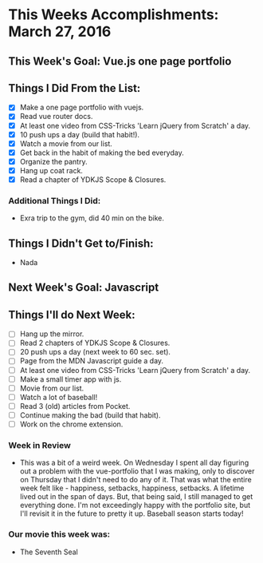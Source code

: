 # This Weeks Accomplishments: March 27, 2016

## This Week's Goal: Vue.js one page portfolio

## Things I Did From the List:

- [x] Make a one page portfolio with vuejs.
- [x] Read vue router docs.
- [x] At least one video from CSS-Tricks 'Learn jQuery from Scratch' a day.
- [x] 10 push ups a day (build that habit!).
- [x] Watch a movie from our list.
- [x] Get back in the habit of making the bed everyday.
- [x] Organize the pantry.
- [x] Hang up coat rack.
- [x] Read a chapter of YDKJS Scope & Closures.

### Additional Things I Did:

- Exra trip to the gym, did 40 min on the bike.

## Things I Didn't Get to/Finish:

- Nada

## Next Week's Goal: Javascript

## Things I'll do Next Week:

- [ ] Hang up the mirror.
- [ ] Read 2 chapters of YDKJS Scope & Closures.
- [ ] 20 push ups a day (next week to 60 sec. set).
- [ ] Page from the MDN Javascript guide a day.
- [ ] At least one video from CSS-Tricks 'Learn jQuery from Scratch' a day.
- [ ] Make a small timer app with js.
- [ ] Movie from our list.
- [ ] Watch a lot of baseball!
- [ ] Read 3 (old) articles from Pocket.
- [ ] Continue making the bad (build that habit).
- [ ] Work on the chrome extension. 

### Week in Review

- This was a bit of a weird week. On Wednesday I spent all day figuring out a problem with the vue-portfolio that I was making, only to discover on Thursday that I didn't need to do any of it. That was what the entire week felt like - happiness, setbacks, happiness, setbacks. A lifetime lived out in the span of days. But, that being said, I still managed to get everything done. I'm not exceedingly happy with the portfolio site, but I'll revisit it in the future to pretty it up. Baseball season starts today!

### Our movie this week was:

- The Seventh Seal
